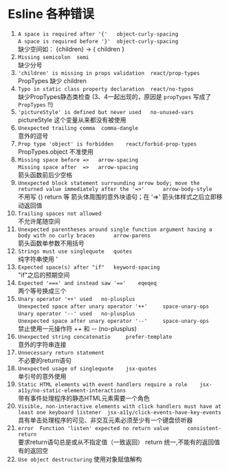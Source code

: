 # Esline 各种错误

1.  `A space is required after '{'   object-curly-spacing` <br>
    `A space is required before '}'  object-curly-spacing` <br>
    缺少空间如： {children} -> { children } <br>
2.  `Missing semicolon  semi` <br>
    缺少分号 <br>
3.  `'children' is missing in props validation  react/prop-types` <br>
    PropTypes 缺少 children <br>
4.  `Typo in static class property declaration  react/no-typos` <br>
    缺少PropTypes静态类检查 (3、4一起出现的，原因是 `propTypes` 写成了 `PropTypes` !!) <br>
5.  `'pictureStyle' is defined but never used   no-unused-vars` <br>
    pictureStyle 这个变量从来都没有被使用 <br>
6.  `Unexpected trailing comma  comma-dangle` <br>
    意外的逗号 <br>
7.  `Prop type 'object' is forbidden    react/forbid-prop-types` <br>
    PropTypes.object  不准使用 <br>
8.  `Missing space before =>   arrow-spacing` <br>
    `Missing space after  =>   arrow-spacing` <br>
    箭头函数前后少空格 <br>
9.  `Unexpected block statement surrounding arrow body; move the returned value immediately after the '=>'      arrow-body-style` <br>
    不用写 {} return 等 箭头体周围的意外块语句；在 '=>' 箭头体样式之后立即移动返回值 <br>
10. `Trailing spaces not allowed` <br>
    不允许尾随空间 <br>
11. `Unexpected parentheses around single function argument having a body with no curly braces      arrow-parens` <br>
    箭头函数单参数不用括号 <br>
12. `Strings must use singlequote   quotes` <br>
    纯字符串使用 '
13. `Expected space(s) after "if"   keyword-spacing` <br>
    "if"之后的预期空间 <br>
14. `Expected '===' and instead saw '=='    eqeqeq` <br>
    两个等号换成三个 <br>
15. `Unary operator '++' used   no-plusplus` <br>
    `Unexpected space after unary operator '++'     space-unary-ops` <br>
    `Unary operator '--' used   no-plusplus` <br>
    `Unexpected space after unary operator '--'     space-unary-ops` <br>
    禁止使用一元操作符 ++ 和 -- (no-plusplus) <br>
16. `Unexpected string concatenatio     prefer-template` <br>
    意外的字符串连接 <br>
17. `Unnecessary return statement` <br>
    不必要的return语句
18. `Unexpected usage of singlequote    jsx-quotes` <br>
    单引号的意外使用 <br>
19. `Static HTML elements with event handlers require a role    jsx-a11y/no-static-element-interactions` <br>
    带有事件处理程序的静态HTML元素需要一个角色 <br>
20. `Visible, non-interactive elements with click handlers must have at least one keyboard listener  jsx-a11y/click-events-have-key-events` <br>
    具有单击处理程序的可见、非交互元素必须至少有一个键盘侦听器 <br>
21. `error  Function 'listen' expected no return value      consistent-return` <br>
    要求return语句总是或从不指定值（一致返回）  return 统一,不能有的返回值 有的返回空 <br>
22. `Use object destructuring`
    使用对象赋值解构